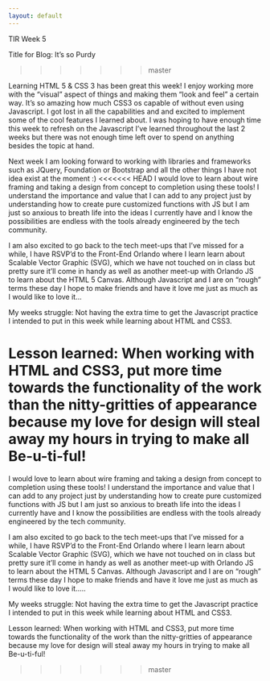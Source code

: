 ```yaml
---
layout: default
---
```


TIR Week 5

Title for Blog: It’s so Purdy
>>>>>>> master

Learning HTML 5 & CSS 3 has been great this week! I enjoy working more with the “visual” aspect of things and making them “look and feel” a certain way. It’s so amazing how much CSS3 os capable of without even using Javascript. I got lost in all the capabilities and and excited to implement some of the cool features I learned about. I was hoping to have enough time this week to refresh on the Javascript I’ve learned throughout the last 2 weeks but there was not enough time left over to spend on anything besides the topic at hand.

Next week I am looking forward to working with libraries and frameworks such as JQuery, Foundation or Bootstrap and all the other things I have not idea exist at the moment :)
<<<<<<< HEAD
I would love to learn about wire framing and taking a design from concept to completion using these tools! I understand the importance and value that I can add to any project just by understanding how to create pure customized functions with JS but I am just so anxious to breath life into the ideas I currently have and I know the possibilities are endless with the tools already engineered by the tech community.

I am also excited to go back to the tech meet-ups that I’ve missed for a while, I have RSVP’d to the Front-End Orlando where I learn learn about Scalable Vector Graphic (SVG), which we have not touched on in class but pretty sure it’ll come in handy as well as another meet-up with Orlando JS to learn about the HTML 5 Canvas. Although Javascript and I are on “rough” terms these day I hope to make friends and have it love me just as much as I would like to love it...

My weeks struggle: Not having the extra time to get the Javascript practice I intended to put in this week while learning about HTML and CSS3.

Lesson learned: When working with HTML and CSS3, put more time towards the functionality of the work than the nitty-gritties of appearance because my love for design will steal away my hours in trying to make all Be-u-ti-ful!
=======
I would love to learn about wire framing and taking a design from concept to completion using these tools! I understand the importance and value that I can add to any project just by understanding how to create pure customized functions with JS but I am just so anxious to breath life into the ideas I currently have and I know the possibilities are endless with the tools already engineered by the  tech community.

I am also excited to go back to the tech meet-ups that I’ve missed for a while, I have RSVP’d to the Front-End Orlando where I learn learn about Scalable Vector Graphic (SVG), which we have not touched on in class but pretty sure it’ll come in handy as well as another meet-up with Orlando JS to learn about the HTML 5 Canvas. Although Javascript and I are on “rough” terms these day I hope to make friends and have it love me just as much as I would like to love it…..

My weeks struggle: Not having the extra time to get the Javascript practice I intended to put in this week while learning about HTML and CSS3.

Lesson learned: When working with HTML and CSS3, put more time towards the functionality of the work than the nitty-gritties of appearance because my love for design will steal away my hours in trying to make all Be-u-ti-ful!
>>>>>>> master
